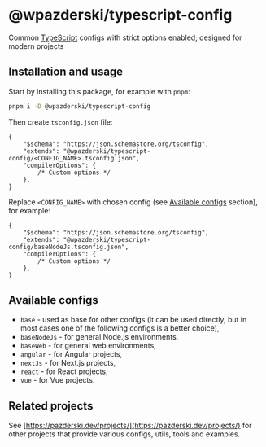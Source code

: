 # @wpazderski/typescript-config

Common [TypeScript](https://www.typescriptlang.org/) configs with strict options enabled; designed for modern projects

## Installation and usage

Start by installing this package, for example with `pnpm`:

```sh
pnpm i -D @wpazderski/typescript-config
```

Then create `tsconfig.json` file:

```jsonc
{
    "$schema": "https://json.schemastore.org/tsconfig",
    "extends": "@wpazderski/typescript-config/<CONFIG_NAME>.tsconfig.json",
    "compilerOptions": {
        /* Custom options */
    },
}
```

Replace `<CONFIG_NAME>` with chosen config (see [Available configs](#available-configs) section), for example:

```jsonc
{
    "$schema": "https://json.schemastore.org/tsconfig",
    "extends": "@wpazderski/typescript-config/baseNodeJs.tsconfig.json",
    "compilerOptions": {
        /* Custom options */
    },
}
```

## Available configs

- `base` - used as base for other configs (it can be used directly, but in most cases one of the following configs is a better choice),
- `baseNodeJs` - for general Node.js environments,
- `baseWeb` - for general web environments,
- `angular` - for Angular projects,
- `nextJs` - for Next.js projects,
- `react` - for React projects,
- `vue` - for Vue projects.

## Related projects

See [https://pazderski.dev/projects/](https://pazderski.dev/projects/) for other projects that provide various configs, utils, tools and examples.
